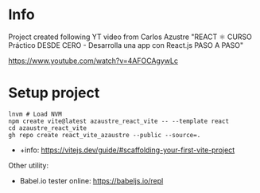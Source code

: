 # Info
Project created following YT video from Carlos Azustre "REACT ⚛️ CURSO Práctico DESDE CERO - Desarrolla una app con React.js PASO A PASO"

https://www.youtube.com/watch?v=4AFOCAgywLc


# Setup project
```
lnvm # Load NVM
npm create vite@latest azaustre_react_vite -- --template react
cd azaustre_react_vite 
gh repo create react_vite_azaustre --public --source=.
```

* +info: https://vitejs.dev/guide/#scaffolding-your-first-vite-project

Other utility:
* Babel.io tester online: https://babeljs.io/repl